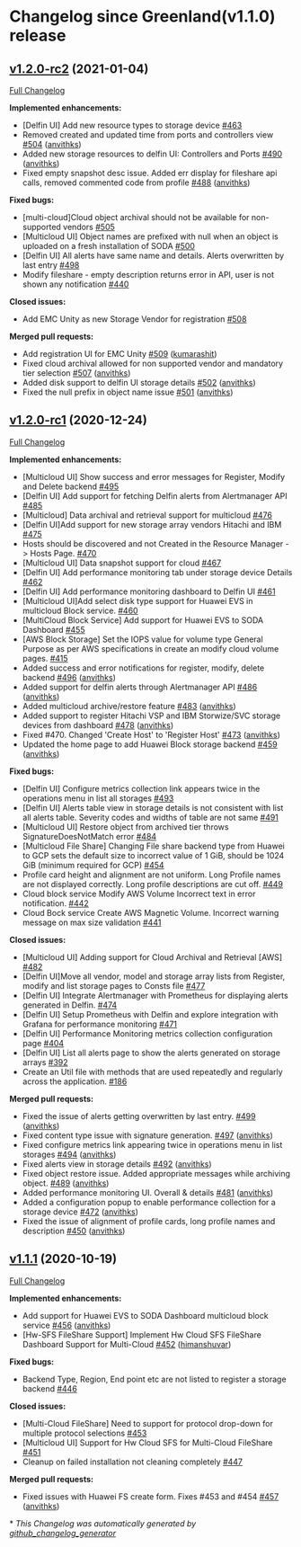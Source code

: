 # Changelog since Greenland(v1.1.0) release

## [v1.2.0-rc2](https://github.com/sodafoundation/dashboard/tree/v1.2.0-rc2) (2021-01-04)

[Full Changelog](https://github.com/sodafoundation/dashboard/compare/v1.2.0-rc1...v1.2.0-rc2)

**Implemented enhancements:**

- \[Delfin UI\] Add new resource types to storage device [\#463](https://github.com/sodafoundation/dashboard/issues/463)
- Removed created and updated time from ports and controllers view [\#504](https://github.com/sodafoundation/dashboard/pull/504) ([anvithks](https://github.com/anvithks))
- Added new storage resources to delfin UI: Controllers and Ports [\#490](https://github.com/sodafoundation/dashboard/pull/490) ([anvithks](https://github.com/anvithks))
- Fixed empty snapshot desc issue. Added err display for fileshare api calls, removed commented code from profile [\#488](https://github.com/sodafoundation/dashboard/pull/488) ([anvithks](https://github.com/anvithks))

**Fixed bugs:**

- \[multi-cloud\]Cloud object archival should not be available for non-supported vendors [\#505](https://github.com/sodafoundation/dashboard/issues/505)
- \[Multicloud UI\] Object names are prefixed with null when an object is uploaded on a fresh installation of SODA [\#500](https://github.com/sodafoundation/dashboard/issues/500)
- \[Delfin UI\] All alerts have same name and details. Alerts overwritten by last entry [\#498](https://github.com/sodafoundation/dashboard/issues/498)
- Modify fileshare - empty description returns error in API, user is not shown any notification  [\#440](https://github.com/sodafoundation/dashboard/issues/440)

**Closed issues:**

- Add EMC Unity as new Storage Vendor for registration [\#508](https://github.com/sodafoundation/dashboard/issues/508)

**Merged pull requests:**

- Add registration UI for EMC Unity [\#509](https://github.com/sodafoundation/dashboard/pull/509) ([kumarashit](https://github.com/kumarashit))
- Fixed cloud archival allowed for non supported vendor and mandatory tier selection [\#507](https://github.com/sodafoundation/dashboard/pull/507) ([anvithks](https://github.com/anvithks))
- Added disk support to delfin UI storage details [\#502](https://github.com/sodafoundation/dashboard/pull/502) ([anvithks](https://github.com/anvithks))
- Fixed the null prefix in object name issue [\#501](https://github.com/sodafoundation/dashboard/pull/501) ([anvithks](https://github.com/anvithks))

## [v1.2.0-rc1](https://github.com/sodafoundation/dashboard/tree/v1.2.0-rc1) (2020-12-24)

[Full Changelog](https://github.com/sodafoundation/dashboard/compare/v1.1.1...v1.2.0-rc1)

**Implemented enhancements:**

- \[Multicloud UI\] Show success and error messages for Register, Modify and Delete backend [\#495](https://github.com/sodafoundation/dashboard/issues/495)
- \[Delfin UI\] Add support for fetching Delfin alerts from Alertmanager API  [\#485](https://github.com/sodafoundation/dashboard/issues/485)
- \[Multicloud\] Data archival and retrieval support for multicloud [\#476](https://github.com/sodafoundation/dashboard/issues/476)
- \[Delfin UI\]Add support for new storage array vendors Hitachi and IBM [\#475](https://github.com/sodafoundation/dashboard/issues/475)
- Hosts should be discovered and not Created in the Resource Manager -\> Hosts Page. [\#470](https://github.com/sodafoundation/dashboard/issues/470)
- \[Multicloud UI\] Data snapshot support for cloud  [\#467](https://github.com/sodafoundation/dashboard/issues/467)
- \[Delfin UI\] Add performance monitoring tab under storage device Details [\#462](https://github.com/sodafoundation/dashboard/issues/462)
- \[Delfin UI\] Add performance monitoring dashboard to Delfin UI [\#461](https://github.com/sodafoundation/dashboard/issues/461)
- \[Multicloud UI\]Add select disk type support for Huawei EVS in multicloud Block service. [\#460](https://github.com/sodafoundation/dashboard/issues/460)
- \[MultiCloud Block Service\] Add support for Huawei EVS to SODA Dashboard [\#455](https://github.com/sodafoundation/dashboard/issues/455)
- \[AWS Block Storage\] Set the IOPS value for volume type General Purpose as per AWS specifications in create an modify cloud volume pages. [\#415](https://github.com/sodafoundation/dashboard/issues/415)
- Added success and error notifications for register, modify, delete backend [\#496](https://github.com/sodafoundation/dashboard/pull/496) ([anvithks](https://github.com/anvithks))
- Added support for delfin alerts through Alertmanager API [\#486](https://github.com/sodafoundation/dashboard/pull/486) ([anvithks](https://github.com/anvithks))
- Added multicloud archive/restore feature [\#483](https://github.com/sodafoundation/dashboard/pull/483) ([anvithks](https://github.com/anvithks))
- Added support to register Hitachi VSP and IBM Storwize/SVC storage devices from dashboard [\#478](https://github.com/sodafoundation/dashboard/pull/478) ([anvithks](https://github.com/anvithks))
- Fixed \#470. Changed 'Create Host' to 'Register Host' [\#473](https://github.com/sodafoundation/dashboard/pull/473) ([anvithks](https://github.com/anvithks))
- Updated the home page to add Huawei Block storage backend [\#459](https://github.com/sodafoundation/dashboard/pull/459) ([anvithks](https://github.com/anvithks))

**Fixed bugs:**

- \[Delfin UI\] Configure metrics collection link appears twice in the operations menu in list all storages [\#493](https://github.com/sodafoundation/dashboard/issues/493)
- \[Delfin UI\] Alerts table view in storage details is not consistent with list all alerts table. Severity codes and widths of table are not same [\#491](https://github.com/sodafoundation/dashboard/issues/491)
- \[Multicloud UI\] Restore object from archived tier throws SignatureDoesNotMatch error [\#484](https://github.com/sodafoundation/dashboard/issues/484)
- \[Multicloud File Share\] Changing File share backend type from Huawei to GCP sets the default size to incorrect value of  1 GiB, should be 1024 GiB \(minimum required for GCP\) [\#454](https://github.com/sodafoundation/dashboard/issues/454)
- Profile card height and alignment are not uniform. Long Profile names are not displayed correctly. Long profile descriptions are cut off. [\#449](https://github.com/sodafoundation/dashboard/issues/449)
- Cloud block service Modify AWS Volume Incorrect text in error notification. [\#442](https://github.com/sodafoundation/dashboard/issues/442)
- Cloud Bock service Create AWS Magnetic Volume. Incorrect warning message on max size validation [\#441](https://github.com/sodafoundation/dashboard/issues/441)

**Closed issues:**

- \[Multicloud UI\] Adding support for Cloud Archival and Retrieval \[AWS\] [\#482](https://github.com/sodafoundation/dashboard/issues/482)
- \[Delfin UI\]Move all vendor, model and storage array lists from Register, modify and list storage pages to Consts file [\#477](https://github.com/sodafoundation/dashboard/issues/477)
- \[Delfin UI\] Integrate Alertmanager with Prometheus for displaying alerts generated in Delfin. [\#474](https://github.com/sodafoundation/dashboard/issues/474)
- \[Delfin UI\] Setup Prometheus with Delfin and explore integration with Grafana for performance monitoring [\#471](https://github.com/sodafoundation/dashboard/issues/471)
- \[Delfin UI\]  Performance Monitoring metrics collection configuration page [\#404](https://github.com/sodafoundation/dashboard/issues/404)
- \[Delfin UI\] List all alerts page to show the alerts generated on storage arrays [\#392](https://github.com/sodafoundation/dashboard/issues/392)
- Create an Util file with methods that are used repeatedly and regularly across the application. [\#186](https://github.com/sodafoundation/dashboard/issues/186)

**Merged pull requests:**

- Fixed the issue of alerts getting overwritten by last entry. [\#499](https://github.com/sodafoundation/dashboard/pull/499) ([anvithks](https://github.com/anvithks))
- Fixed content type issue with signature generation. [\#497](https://github.com/sodafoundation/dashboard/pull/497) ([anvithks](https://github.com/anvithks))
- Fixed configure metrics link appearing twice in operations menu in list storages [\#494](https://github.com/sodafoundation/dashboard/pull/494) ([anvithks](https://github.com/anvithks))
- Fixed alerts view in storage details [\#492](https://github.com/sodafoundation/dashboard/pull/492) ([anvithks](https://github.com/anvithks))
- Fixed object restore issue. Added appropriate messages while archiving object. [\#489](https://github.com/sodafoundation/dashboard/pull/489) ([anvithks](https://github.com/anvithks))
- Added performance monitoring UI. Overall & details [\#481](https://github.com/sodafoundation/dashboard/pull/481) ([anvithks](https://github.com/anvithks))
- Added a configuration popup to enable performance collection for a storage device [\#472](https://github.com/sodafoundation/dashboard/pull/472) ([anvithks](https://github.com/anvithks))
- Fixed the issue of alignment of profile cards, long profile names and description [\#450](https://github.com/sodafoundation/dashboard/pull/450) ([anvithks](https://github.com/anvithks))

## [v1.1.1](https://github.com/sodafoundation/dashboard/tree/v1.1.1) (2020-10-19)

[Full Changelog](https://github.com/sodafoundation/dashboard/compare/v1.1.0...v1.1.1)

**Implemented enhancements:**

- Add support for Huawei EVS to SODA Dashboard multicloud block service [\#456](https://github.com/sodafoundation/dashboard/pull/456) ([anvithks](https://github.com/anvithks))
- \[Hw-SFS FileShare Support\] Implement Hw Cloud SFS FileShare Dashboard Support for Multi-Cloud [\#452](https://github.com/sodafoundation/dashboard/pull/452) ([himanshuvar](https://github.com/himanshuvar))

**Fixed bugs:**

- Backend Type, Region, End point etc  are not listed to register a storage backend [\#446](https://github.com/sodafoundation/dashboard/issues/446)

**Closed issues:**

- \[Multi-Cloud FileShare\] Need to support for protocol drop-down for multiple protocol selections [\#453](https://github.com/sodafoundation/dashboard/issues/453)
- \[Multicloud UI\] Support for Hw Cloud SFS for Multi-Cloud FileShare [\#451](https://github.com/sodafoundation/dashboard/issues/451)
- Cleanup on failed installation not cleaning completely [\#447](https://github.com/sodafoundation/dashboard/issues/447)

**Merged pull requests:**

- Fixed issues with Huawei FS create form. Fixes \#453 and \#454 [\#457](https://github.com/sodafoundation/dashboard/pull/457) ([anvithks](https://github.com/anvithks))



\* *This Changelog was automatically generated by [github_changelog_generator](https://github.com/github-changelog-generator/github-changelog-generator)*
